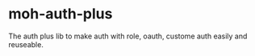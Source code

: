 # moh-auth-plus
The auth plus lib to make auth with role, oauth, custome auth easily and reuseable.
